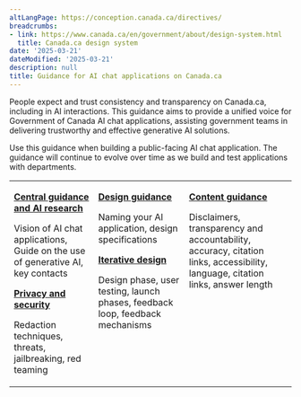 ```yaml
---
altLangPage: https://conception.canada.ca/directives/
breadcrumbs:
- link: https://www.canada.ca/en/government/about/design-system.html
  title: Canada.ca design system
date: '2025-03-21'
dateModified: '2025-03-21'
description: null
title: Guidance for AI chat applications on Canada.ca
---
```


People expect and trust consistency and transparency on Canada.ca, including in AI interactions. This guidance aims to provide a unified voice for Government of Canada AI chat applications, assisting government teams in delivering trustworthy and effective generative AI solutions.

Use this guidance when building a public-facing AI chat application. The guidance will continue to evolve over time as we build and test applications with departments.

<table>
<tr style="vertical-align: top;">
<td>
  <p><strong><a href="{{ site.url }}/guidance/central-guidance-and-ai-research.html">Central guidance and AI research</a></strong></p>
  <p>Vision of AI chat applications, Guide on the use of generative AI, key contacts</p>
  <strong><a href="{{ site.url }}/guidance/privacy-and-security.html">Privacy and security</a></strong>
  <p>Redaction techniques, threats, jailbreaking, red teaming</p>
</td>
<td>
  <p><strong><a href="{{ site.url }}/guidance/design-guidance.html">Design guidance</a></strong></p>
  <p>Naming your AI application, design specifications</p>
  <p><strong><a href="{{ site.url }}/guidance/iterative-design.html">Iterative design</a></strong></p>
    <p>Design phase, user testing, launch phases, feedback loop, feedback mechanisms</p>
</td>
<td>
  <p><strong><a href="{{ site.url }}/guidance/content-guidance.html">Content guidance</a></strong></p>
  <p>Disclaimers, transparency and accountability, accuracy, citation links, accessibility, language, citation links, answer length</p>
</td>
</tr>
</table>
